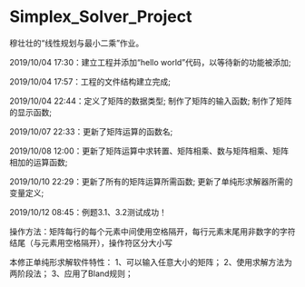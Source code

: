 # Simplex_Solver_Project
 穆壮壮的“线性规划与最小二乘”作业。

2019/10/04 17:30：建立工程并添加“hello world”代码，以等待新的功能被添加;

2019/10/04 17:57：工程的文件结构建立完成;

2019/10/04 22:44：定义了矩阵的数据类型; 制作了矩阵的输入函数; 制作了矩阵的显示函数;

2019/10/07 22:33：更新了矩阵运算的函数名;

2019/10/08 12:00：更新了矩阵运算中求转置、矩阵相乘、数与矩阵相乘、矩阵相加的运算函数;

2019/10/10 22:29：更新了所有的矩阵运算所需函数; 更新了单纯形求解器所需的变量定义;

2019/10/12 08:45：例题3.1、3.2测试成功！

操作方法：矩阵每行的每个元素中间使用空格隔开，每行元素末尾用非数字的字符结尾（与元素用空格隔开），操作符区分大小写

本修正单纯形求解软件特性：
1、可以输入任意大小的矩阵；
2、使用求解方法为两阶段法；
3、应用了Bland规则；